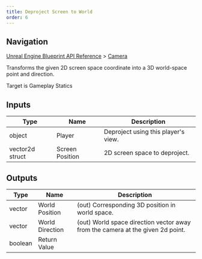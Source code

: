 ```yaml
---
title: Deproject Screen to World
order: 6
---
```

## Navigation

[Unreal Engine Blueprint API Reference](https://dev.epicgames.com/documentation/en-us/unreal-engine/BlueprintAPI) > [Camera](https://dev.epicgames.com/documentation/en-us/unreal-engine/BlueprintAPI/Camera)

Transforms the given 2D screen space coordinate into a 3D world-space point and direction.

Target is Gameplay Statics

## Inputs

| Type | Name | Description |
| --- | --- | --- |
| object | Player | Deproject using this player's view. |
| vector2d struct | Screen Position | 2D screen space to deproject. |

## Outputs

| Type | Name | Description |
| --- | --- | --- |
| vector | World Position | (out) Corresponding 3D position in world space. |
| vector | World Direction | (out) World space direction vector away from the camera at the given 2d point. |
| boolean | Return Value |  |
